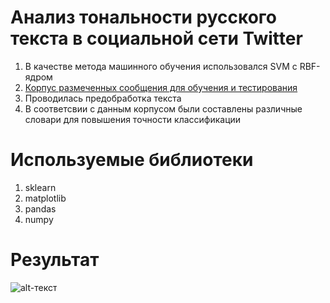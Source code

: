 # Анализ тональности русского текста в социальной сети Twitter
1. В качестве метода машинного обучения использовался SVM с RBF-ядром
2. [Корпус размеченных сообщения для обучения и тестирования](http://study.mokoron.com/)
3. Проводилась предобработка текста 
4. В соответсвии с данным корпусом были составлены различные словари для повышения точности классификации

# Используемые библиотеки

1. sklearn
2. matplotlib
3. pandas
4. numpy
# Результат
![alt-текст](https://github.com/VladislavShipovskoi/sentiment_analysis/blob/master/result.png "Результат")
